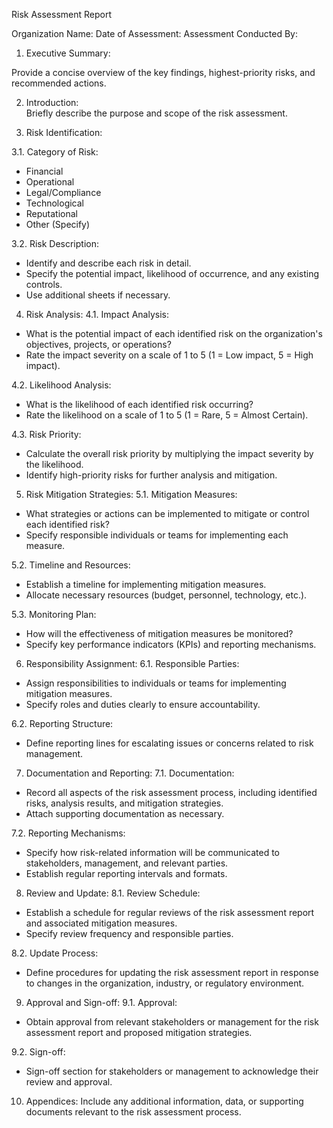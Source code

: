 
Risk Assessment Report

Organization Name:
Date of Assessment:
Assessment Conducted By:

1. Executive Summary:

Provide a concise overview of the key findings, highest-priority risks, and recommended actions.


2. Introduction:  
Briefly describe the purpose and scope of the risk assessment.  

3. Risk Identification:

3.1. Category of Risk:   
- Financial
- Operational
- Legal/Compliance
- Technological
- Reputational
- Other (Specify)

3.2. Risk Description:
- Identify and describe each risk in detail.
- Specify the potential impact, likelihood of occurrence, and any existing controls.
- Use additional sheets if necessary.

4. Risk Analysis:
4.1. Impact Analysis:
- What is the potential impact of each identified risk on the organization's objectives, projects, or operations?
- Rate the impact severity on a scale of 1 to 5 (1 = Low impact, 5 = High impact).

4.2. Likelihood Analysis:
- What is the likelihood of each identified risk occurring?
- Rate the likelihood on a scale of 1 to 5 (1 = Rare, 5 = Almost Certain).

4.3. Risk Priority:
- Calculate the overall risk priority by multiplying the impact severity by the likelihood.
- Identify high-priority risks for further analysis and mitigation.

5. Risk Mitigation Strategies:
5.1. Mitigation Measures:
- What strategies or actions can be implemented to mitigate or control each identified risk?
- Specify responsible individuals or teams for implementing each measure.

5.2. Timeline and Resources:
- Establish a timeline for implementing mitigation measures.
- Allocate necessary resources (budget, personnel, technology, etc.).

5.3. Monitoring Plan:
- How will the effectiveness of mitigation measures be monitored?
- Specify key performance indicators (KPIs) and reporting mechanisms.

6. Responsibility Assignment:
6.1. Responsible Parties:
- Assign responsibilities to individuals or teams for implementing mitigation measures.
- Specify roles and duties clearly to ensure accountability.

6.2. Reporting Structure:
- Define reporting lines for escalating issues or concerns related to risk management.

7. Documentation and Reporting:
7.1. Documentation:
- Record all aspects of the risk assessment process, including identified risks, analysis results, and mitigation strategies.
- Attach supporting documentation as necessary.

7.2. Reporting Mechanisms:
- Specify how risk-related information will be communicated to stakeholders, management, and relevant parties.
- Establish regular reporting intervals and formats.

8. Review and Update:
8.1. Review Schedule:
- Establish a schedule for regular reviews of the risk assessment report and associated mitigation measures.
- Specify review frequency and responsible parties.

8.2. Update Process:
- Define procedures for updating the risk assessment report in response to changes in the organization, industry, or regulatory environment.

9. Approval and Sign-off:
9.1. Approval:
- Obtain approval from relevant stakeholders or management for the risk assessment report and proposed mitigation strategies.

9.2. Sign-off:
- Sign-off section for stakeholders or management to acknowledge their review and approval.

10. Appendices:
Include any additional information, data, or supporting documents relevant to the risk assessment process.




